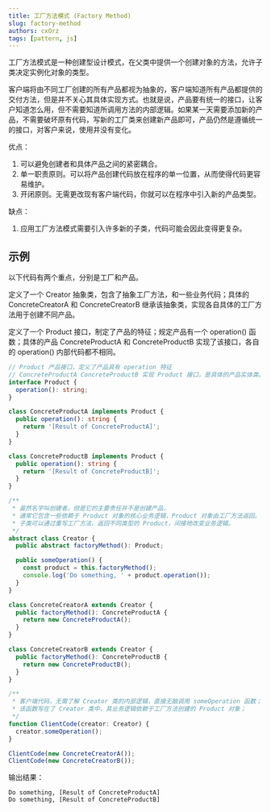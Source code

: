 ```yaml
---
title: 工厂方法模式 (Factory Method)
slug: factory-method
authors: cxOrz
tags: [pattern, js]
---
```



工厂方法模式是一种创建型设计模式，在父类中提供一个创建对象的方法，允许子类决定实例化对象的类型。

客户端将由不同工厂创建的所有产品都视为抽象的，客户端知道所有产品都提供的交付方法，但是并不关心其具体实现方式。也就是说，产品要有统一的接口，让客户知道怎么用，但不需要知道所调用方法的内部逻辑。如果某一天需要添加新的产品，不需要破坏原有代码，写新的工厂类来创建新产品即可，产品仍然是遵循统一的接口，对客户来说，使用并没有变化。

优点：
1. 可以避免创建者和具体产品之间的紧密耦合。
2. 单一职责原则。可以将产品创建代码放在程序的单一位置，从而使得代码更容易维护。
3. 开闭原则。无需更改现有客户端代码，你就可以在程序中引入新的产品类型。

缺点：
1. 应用工厂方法模式需要引入许多新的子类，代码可能会因此变得更复杂。

## 示例
以下代码有两个重点，分别是工厂和产品。

定义了一个 Creator 抽象类，包含了抽象工厂方法，和一些业务代码；具体的 ConcreteCreatorA 和 ConcreteCreatorB 继承该抽象类，实现各自具体的工厂方法用于创建不同产品。

定义了一个 Product 接口，制定了产品的特征；规定产品有一个 operation() 函数；具体的产品 ConcreteProductA 和 ConcreteProductB 实现了该接口，各自的 operation() 内部代码都不相同。

```ts
// Product 产品接口，定义了产品具有 operation 特征
// ConcreteProductA ConcreteProductB 实现 Product 接口，是具体的产品实体类。
interface Product {
  operation(): string;
}

class ConcreteProductA implements Product {
  public operation(): string {
    return '[Result of ConcreteProductA]';
  }
}

class ConcreteProductB implements Product {
  public operation(): string {
    return '[Result of ConcreteProductB]';
  }
}

/**
 * 虽然名字叫创建者，但是它的主要责任并不是创建产品，
 * 通常它包含一些依赖于 Product 对象的核心业务逻辑，Product 对象由工厂方法返回。
 * 子类可以通过重写工厂方法、返回不同类型的 Product，间接地改变业务逻辑。
 */
abstract class Creator {
  public abstract factoryMethod(): Product;

  public someOperation() {
    const product = this.factoryMethod();
    console.log('Do something, ' + product.operation());
  }
}

class ConcreteCreatorA extends Creator {
  public factoryMethod(): ConcreteProductA {
    return new ConcreteProductA();
  }
}

class ConcreteCreatorB extends Creator {
  public factoryMethod(): ConcreteProductB {
    return new ConcreteProductB();
  }
}

/**
 * 客户端代码，无需了解 Creator 类的内部逻辑，直接无脑调用 someOperation 函数；
 * 该函数写在了 Creator 类中，其业务逻辑依赖于工厂方法创建的 Product 对象；
 */
function ClientCode(creator: Creator) {
  creator.someOperation();
}

ClientCode(new ConcreteCreatorA());
ClientCode(new ConcreteCreatorB());
```

输出结果：
```
Do something, [Result of ConcreteProductA]
Do something, [Result of ConcreteProductB]
```